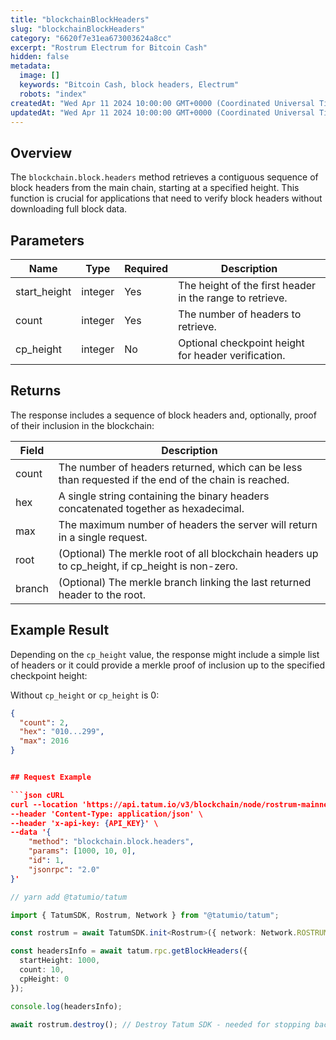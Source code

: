 ```yaml
---
title: "blockchainBlockHeaders"
slug: "blockchainBlockHeaders"
category: "6620f7e31ea673003624a8cc"
excerpt: "Rostrum Electrum for Bitcoin Cash"
hidden: false
metadata:
  image: []
  keywords: "Bitcoin Cash, block headers, Electrum"
  robots: "index"
createdAt: "Wed Apr 11 2024 10:00:00 GMT+0000 (Coordinated Universal Time)"
updatedAt: "Wed Apr 11 2024 10:00:00 GMT+0000 (Coordinated Universal Time)"
---
```


## Overview

The `blockchain.block.headers` method retrieves a contiguous sequence of block headers from the main chain, starting at a specified height. This function is crucial for applications that need to verify block headers without downloading full block data.

## Parameters

| Name         | Type    | Required | Description                                                        |
| ------------ | ------- | -------- | ------------------------------------------------------------------ |
| start_height | integer | Yes      | The height of the first header in the range to retrieve.           |
| count        | integer | Yes      | The number of headers to retrieve.                                 |
| cp_height    | integer | No       | Optional checkpoint height for header verification.                |

## Returns

The response includes a sequence of block headers and, optionally, proof of their inclusion in the blockchain:

| Field   | Description                                                                               |
| ------- | ----------------------------------------------------------------------------------------- |
| count   | The number of headers returned, which can be less than requested if the end of the chain is reached. |
| hex     | A single string containing the binary headers concatenated together as hexadecimal.       |
| max     | The maximum number of headers the server will return in a single request.                 |
| root    | (Optional) The merkle root of all blockchain headers up to cp_height, if cp_height is non-zero. |
| branch  | (Optional) The merkle branch linking the last returned header to the root.                |

## Example Result

Depending on the `cp_height` value, the response might include a simple list of headers or it could provide a merkle proof of inclusion up to the specified checkpoint height:

Without `cp_height` or `cp_height` is 0:

```json
{
  "count": 2,
  "hex": "010...299",
  "max": 2016
}


## Request Example

```json cURL
curl --location 'https://api.tatum.io/v3/blockchain/node/rostrum-mainnet/' \
--header 'Content-Type: application/json' \
--header 'x-api-key: {API_KEY}' \
--data '{
    "method": "blockchain.block.headers",
    "params": [1000, 10, 0],
    "id": 1,
    "jsonrpc": "2.0"
}'
```
```typescript
// yarn add @tatumio/tatum

import { TatumSDK, Rostrum, Network } from "@tatumio/tatum";

const rostrum = await TatumSDK.init<Rostrum>({ network: Network.ROSTRUM_MAINNET });

const headersInfo = await tatum.rpc.getBlockHeaders({
  startHeight: 1000,
  count: 10,
  cpHeight: 0
});

console.log(headersInfo);

await rostrum.destroy(); // Destroy Tatum SDK - needed for stopping background jobs
```
